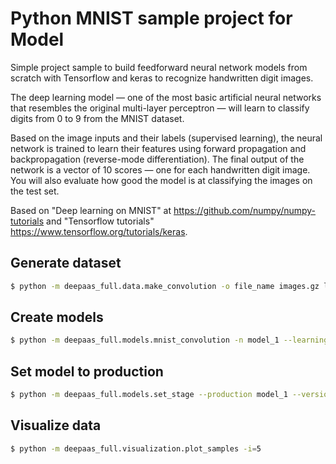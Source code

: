 # Python MNIST sample project for Model

Simple project sample to build feedforward neural network models from scratch
with Tensorflow and keras to recognize handwritten digit images.

The deep learning model — one of the most basic artificial neural networks
that resembles the original multi-layer perceptron — will learn to classify
digits from 0 to 9 from the MNIST dataset.

Based on the image inputs and their labels (supervised learning), the neural
network is trained to learn their features using forward propagation and
backpropagation (reverse-mode differentiation). The final output of the
network is a vector of 10 scores — one for each handwritten digit image. You
will also evaluate how good the model is at classifying the images on the
test set.

Based on "Deep learning on MNIST" at https://github.com/numpy/numpy-tutorials
and "Tensorflow tutorials" https://www.tensorflow.org/tutorials/keras.

## Generate dataset
```bash
$ python -m deepaas_full.data.make_convolution -o file_name images.gz labels.gz
```

## Create models
```bash
$ python -m deepaas_full.models.mnist_convolution -n model_1 --learning_rate 1e-4
```

## Set model to production
```bash
$ python -m deepaas_full.models.set_stage --production model_1 --version=1
```

## Visualize data
```bash
$ python -m deepaas_full.visualization.plot_samples -i=5
```
